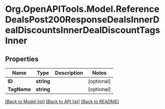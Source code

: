 # Org.OpenAPITools.Model.ReferenceDealsPost200ResponseDealsInnerDealDiscountsInnerDealDiscountTagsInner

## Properties

Name | Type | Description | Notes
------------ | ------------- | ------------- | -------------
**ID** | **string** |  | [optional] 
**TagName** | **string** |  | [optional] 

[[Back to Model list]](../README.md#documentation-for-models) [[Back to API list]](../README.md#documentation-for-api-endpoints) [[Back to README]](../README.md)

